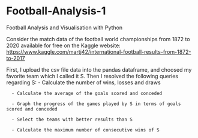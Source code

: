 # Football-Analysis-1
Football Analysis and Visualisation with Python

Consider the match data of the football world championships from 1872 to 2020 available for free on the Kaggle website:
https://www.kaggle.com/martj42/international-football-results-from-1872-to-2017

First, I upload the csv file data into the pandas dataframe, and choosed my favorite team which I called it S. Then I resolved the following queries regarding S:
      - Calculate the number of wins, losses and draws
      
      - Calculate the average of the goals scored and conceded
      
      - Graph the progress of the games played by S in terms of goals scored and conceded
      
      - Select the teams with better results than S
      
      - Calculate the maximum number of consecutive wins of S
	
